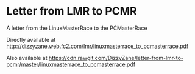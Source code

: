 # Letter from LMR to PCMR

A letter from the LinuxMasterRace to the PCMasterRace

Directly available at http://dizzyzane.web.fc2.com/lmr/linuxmasterrace_to_pcmasterrace.pdf

Also available at https://cdn.rawgit.com/DizzyZane/letter-from-lmr-to-pcmr/master/linuxmasterrace_to_pcmasterrace.pdf
